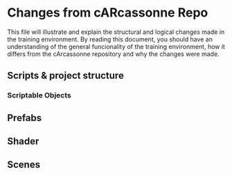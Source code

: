 # Changes from cARcassonne Repo

This file will illustrate and explain the structural and logical changes made in the training environment. By reading this document, you should have
an understanding of the general funcionality of the training environment, how it differs from the cArcassonne repository and why the changes were made.

## Scripts & project structure



### Scriptable Objects


## Prefabs


## Shader


## Scenes





